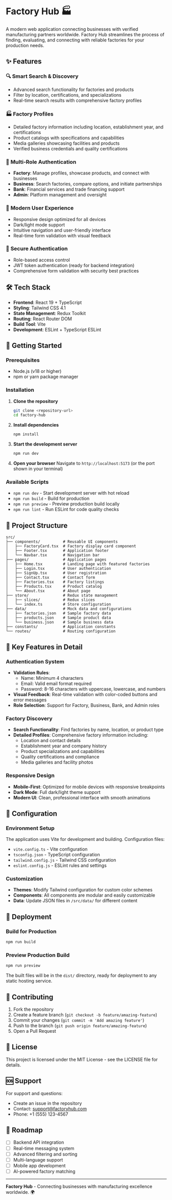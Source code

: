 # Factory Hub 🏭

A modern web application connecting businesses with verified manufacturing partners worldwide. Factory Hub streamlines the process of finding, evaluating, and connecting with reliable factories for your production needs.

## ✨ Features

### 🔍 **Smart Search & Discovery**
- Advanced search functionality for factories and products
- Filter by location, certifications, and specializations
- Real-time search results with comprehensive factory profiles

### 🏭 **Factory Profiles**
- Detailed factory information including location, establishment year, and certifications
- Product catalogs with specifications and capabilities
- Media galleries showcasing facilities and products
- Verified business credentials and quality certifications

### 👥 **Multi-Role Authentication**
- **Factory**: Manage profiles, showcase products, and connect with businesses
- **Business**: Search factories, compare options, and initiate partnerships
- **Bank**: Financial services and trade financing support
- **Admin**: Platform management and oversight

### 📱 **Modern User Experience**
- Responsive design optimized for all devices
- Dark/light mode support
- Intuitive navigation and user-friendly interface
- Real-time form validation with visual feedback

### 🔐 **Secure Authentication**
- Role-based access control
- JWT token authentication (ready for backend integration)
- Comprehensive form validation with security best practices

## 🛠️ Tech Stack

- **Frontend**: React 19 + TypeScript
- **Styling**: Tailwind CSS 4.1
- **State Management**: Redux Toolkit
- **Routing**: React Router DOM
- **Build Tool**: Vite
- **Development**: ESLint + TypeScript ESLint

## 🚀 Getting Started

### Prerequisites
- Node.js (v18 or higher)
- npm or yarn package manager

### Installation

1. **Clone the repository**
   ```bash
   git clone <repository-url>
   cd factory-hub
   ```

2. **Install dependencies**
   ```bash
   npm install
   ```

3. **Start the development server**
   ```bash
   npm run dev
   ```

4. **Open your browser**
   Navigate to `http://localhost:5173` (or the port shown in your terminal)

### Available Scripts

- `npm run dev` - Start development server with hot reload
- `npm run build` - Build for production
- `npm run preview` - Preview production build locally
- `npm run lint` - Run ESLint for code quality checks

## 📁 Project Structure

```
src/
├── components/          # Reusable UI components
│   ├── FactoryCard.tsx  # Factory display card component
│   ├── Footer.tsx       # Application footer
│   └── Navbar.tsx       # Navigation bar
├── pages/               # Application pages
│   ├── Home.tsx         # Landing page with featured factories
│   ├── Login.tsx        # User authentication
│   ├── SignUp.tsx       # User registration
│   ├── Contact.tsx      # Contact form
│   ├── Factories.tsx    # Factory listings
│   ├── Products.tsx     # Product catalog
│   └── About.tsx        # About page
├── store/               # Redux state management
│   ├── slices/          # Redux slices
│   └── index.ts         # Store configuration
├── data/                # Mock data and configurations
│   ├── factories.json   # Sample factory data
│   ├── products.json    # Sample product data
│   └── business.json    # Sample business data
├── constants/           # Application constants
└── routes/              # Routing configuration
```

## 🎯 Key Features in Detail

### Authentication System
- **Validation Rules**:
  - Name: Minimum 4 characters
  - Email: Valid email format required
  - Password: 8-16 characters with uppercase, lowercase, and numbers
- **Visual Feedback**: Real-time validation with color-coded buttons and error messages
- **Role Selection**: Support for Factory, Business, Bank, and Admin roles

### Factory Discovery
- **Search Functionality**: Find factories by name, location, or product type
- **Detailed Profiles**: Comprehensive factory information including:
  - Location and contact details
  - Establishment year and company history
  - Product specializations and capabilities
  - Quality certifications and compliance
  - Media galleries and facility photos

### Responsive Design
- **Mobile-First**: Optimized for mobile devices with responsive breakpoints
- **Dark Mode**: Full dark/light theme support
- **Modern UI**: Clean, professional interface with smooth animations

## 🔧 Configuration

### Environment Setup
The application uses Vite for development and building. Configuration files:
- `vite.config.ts` - Vite configuration
- `tsconfig.json` - TypeScript configuration
- `tailwind.config.js` - Tailwind CSS configuration
- `eslint.config.js` - ESLint rules and settings

### Customization
- **Themes**: Modify Tailwind configuration for custom color schemes
- **Components**: All components are modular and easily customizable
- **Data**: Update JSON files in `/src/data/` for different content

## 🚀 Deployment

### Build for Production
```bash
npm run build
```

### Preview Production Build
```bash
npm run preview
```

The built files will be in the `dist/` directory, ready for deployment to any static hosting service.

## 🤝 Contributing

1. Fork the repository
2. Create a feature branch (`git checkout -b feature/amazing-feature`)
3. Commit your changes (`git commit -m 'Add amazing feature'`)
4. Push to the branch (`git push origin feature/amazing-feature`)
5. Open a Pull Request

## 📝 License

This project is licensed under the MIT License - see the LICENSE file for details.

## 🆘 Support

For support and questions:
- Create an issue in the repository
- Contact: support@factoryhub.com
- Phone: +1 (555) 123-4567

## 🎯 Roadmap

- [ ] Backend API integration
- [ ] Real-time messaging system
- [ ] Advanced filtering and sorting
- [ ] Multi-language support
- [ ] Mobile app development
- [ ] AI-powered factory matching

---

**Factory Hub** - Connecting businesses with manufacturing excellence worldwide. 🌍
